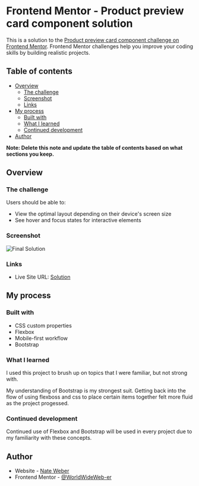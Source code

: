 # Frontend Mentor - Product preview card component solution

This is a solution to the [Product preview card component challenge on Frontend Mentor](https://www.frontendmentor.io/challenges/product-preview-card-component-GO7UmttRfa). Frontend Mentor challenges help you improve your coding skills by building realistic projects.

## Table of contents

- [Overview](#overview)
  - [The challenge](#the-challenge)
  - [Screenshot](#screenshot)
  - [Links](#links)
- [My process](#my-process)
  - [Built with](#built-with)
  - [What I learned](#what-i-learned)
  - [Continued development](#continued-development)
- [Author](#author)

**Note: Delete this note and update the table of contents based on what sections you keep.**

## Overview

### The challenge

Users should be able to:

- View the optimal layout depending on their device's screen size
- See hover and focus states for interactive elements

### Screenshot

![Final Solution](image-final.jpg)

### Links

- Live Site URL: [Solution](http://frontend-mentor.nateweber.name/1.%20Newbie/product-preview-card-component-main/index.html)

## My process

### Built with

- CSS custom properties
- Flexbox
- Mobile-first workflow
- Bootstrap

### What I learned

I used this project to brush up on topics that I were familiar, but not strong with.

My understanding of Bootstrap is my strongest suit. Getting back into the flow of using flexboss and css to place certain items together felt more fluid as the project progessed.

### Continued development

Continued use of Flexbox and Bootstrap will be used in every project due to my familiarity with these concepts.

## Author

- Website - [Nate Weber](http://nateweber.name/)
- Frontend Mentor - [@WorldWideWeb-er](https://www.frontendmentor.io/profile/WorldWideWeb-er)
